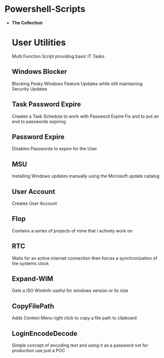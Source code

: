 # Powershell-Scripts
- **The Collection**
    # User Utilities
     Multi Function Script providing basic IT Tasks
    ## Windows Blocker
     Blocking Pesky Windows Feature Updates while still maintaining Security Updates
    ## Task Password Expire
     Creates a Task Schedule to work with Password Expire Fix and to put an end to passwords expiring
    ## Password Expire
     Disables Passwords to expire for the User
    ## MSU
     Installing Windows updates manually using the Microsoft update catalog
    ## User Account
     Creates User Account
    ## Flop
    Contains a series of projects of mine that i actively work on
    ## RTC
    Waits for an active internet connection then forces a synchronization of the systems clock 
    ## Expand-WIM
    Gets a ISO WimInfo useful for windows version or its size
    ## CopyFilePath
    Adds Context Menu right click to copy a file path to clipboard
    ## LoginEncodeDecode
    Simple concept of encoding text and using it as a password not for production use just a POC